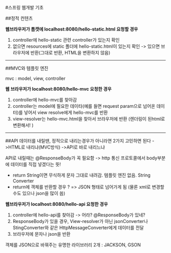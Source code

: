 #스프링 웹개발 기초

##정적 컨텐츠

**웹브라우저가 톰캣에 localhost:8080/hello-static.html 요청할 경우**

1. controller에 hello-static 관련 controller가 있는지 확인
2. 없으면 resources에 static 폴더에 hello-static.html이 있는지 확인 -> 있으면 브라우저에 반환(그대로 반환, HTML을 변환하지 않음)

---

##MVC와 템플릿 엔진

mvc : model, view, controller

**웹 브라우저가 localhost:8080/hello-mvc 요청한 경우**

1. controller에 hello-mvc를 찾아감
2. controller는 model에 필요한 데이타(예를 들면 request param으로 넘어온 데이터)를 넣어서 view resolve에게 hello-mvc를 반환
3. view-resolver는 hello-mvc.html을 찾아서 브라우저에 반환 (렌더링이 된html로 변환해서! )

---

##API
데이터를 내릴땐, 정적으로 내리는경우가 아니라면 2가지 고민하면 된다
->HTML로 내리냐(MVC방식)
->API로 바로 내리느냐

API로 내릴때는 @ResponseBody가 꼭 필요함 -> http 통신 프로토콜에서 body부분에 데이터를 직접 넣겠다는 뜻!

- return String이면 무식하게 문자 그대로 내려감. 템플릿 엔진 없음. String Converter
- return에 객체를 반환할 경우 ? => JSON 형태로 넘어가게 됨 (물론 xml로 변경할 수도 있으나 json을 많이 씀)

**웹브라우저가 localhost:8080/hello-api 요청한 경우**

1. controller에 hello-api를 찾아감 -> 어라? @ResponseBody가 있네?
2. ResponseBody가 있을 경우, View-resolver가 아닌 jsonConverter나 StingConverter와 같은 HttpMessageConverter에게 데이터를 전달
3. 브라우저에 문자나 json을 반환

객체를 JSON으로 바꿔주는 유명한 라이브러리 2개 : JACKSON, GSON
